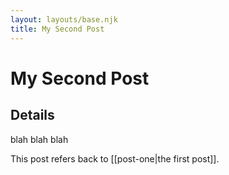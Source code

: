 ```yaml
---
layout: layouts/base.njk
title: My Second Post
---
```

# My Second Post

## Details 

blah blah blah

This post refers back to [[post-one|the first post]].
